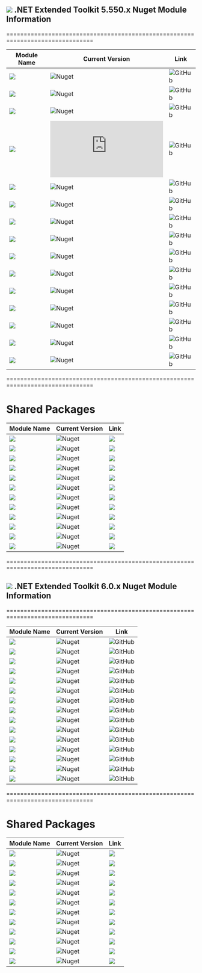 ## <img src="https://github.com/Wagnerp/Krypton-NET-Version-Dashboard/blob/master/Assets/Icons/PNG/KR%2064%20%20x%2064%20Orange.png" /> .NET Extended Toolkit 5.550.x Nuget Module Information

===============================================================================

| Module Name | Current Version | Link |
|---|---|---|
| <img src="https://img.shields.io/badge/Module-Base-orange.svg" />           | ![Nuget](https://img.shields.io/nuget/v/Krypton.Toolkit.Suite.Extended.Base?label=Version&logo=nuget)               | ![GitHub](https://img.shields.io/github/license/Krypton-Suite/Extended-Toolkit.svg) |
| <img src="https://img.shields.io/badge/Module-Drawing Suite-orange.svg" />           | ![Nuget](https://img.shields.io/nuget/v/Krypton.Toolkit.Suite.Extended.Drawing.Suite?label=Version&logo=nuget)               | ![GitHub](https://img.shields.io/github/license/Krypton-Suite/Extended-Toolkit.svg) |
| <img src="https://img.shields.io/badge/Module-Dialogs-orange.svg" />           | ![Nuget](https://img.shields.io/nuget/v/Krypton.Toolkit.Suite.Extended.Dialogs?label=Version&logo=nuget)               | ![GitHub](https://img.shields.io/github/license/Krypton-Suite/Extended-Toolkit.svg) |
| <img src="https://img.shields.io/badge/Module-Fast Coloured Textbox-orange.svg" />           | ![Nuget](https://img.shields.io/nuget/v/Krypton.Toolkit.Suite.Extended.Fast.Coloured.Text.Box?label=Version&logo=nuget)               | ![GitHub](https://img.shields.io/github/license/Krypton-Suite/Extended-Toolkit.svg) |
| <img src="https://img.shields.io/badge/Module-Floating Toolbars-orange.svg" />           | ![Nuget](https://img.shields.io/nuget/v/Krypton.Toolkit.Suite.Extended.Floating.Toolbars?label=Version&logo=nuget)               | ![GitHub](https://img.shields.io/github/license/Krypton-Suite/Extended-Toolkit.svg) |
| <img src="https://img.shields.io/badge/Module-IO-orange.svg" />           | ![Nuget](https://img.shields.io/nuget/v/Krypton.Toolkit.Suite.Extended.IO?label=Version&logo=nuget)               | ![GitHub](https://img.shields.io/github/license/Krypton-Suite/Extended-Toolkit.svg) |
| <img src="https://img.shields.io/badge/Module-Outlook Grid-orange.svg" />           | ![Nuget](https://img.shields.io/nuget/v/Krypton.Toolkit.Suite.Extended.Outlook.Grid?label=Version&logo=nuget)               | ![GitHub](https://img.shields.io/github/license/Krypton-Suite/Extended-Toolkit.svg) |
| <img src="https://img.shields.io/badge/Module-Rounded Controls-orange.svg" />           | ![Nuget](https://img.shields.io/nuget/v/Krypton.Toolkit.Suite.Extended.Rounded.Controls?label=Version&logo=nuget)               | ![GitHub](https://img.shields.io/github/license/Krypton-Suite/Extended-Toolkit.svg) |
| <img src="https://img.shields.io/badge/Module-Software Updater-orange.svg" />           | ![Nuget](https://img.shields.io/nuget/v/Krypton.Toolkit.Suite.Extended.Software.Updater?label=Version&logo=nuget)               | ![GitHub](https://img.shields.io/github/license/Krypton-Suite/Extended-Toolkit.svg) |
| <img src="https://img.shields.io/badge/Module-Standard Controls-orange.svg" />           | ![Nuget](https://img.shields.io/nuget/v/Krypton.Toolkit.Suite.Extended.Standard.Controls?label=Version&logo=nuget)               | ![GitHub](https://img.shields.io/github/license/Krypton-Suite/Extended-Toolkit.svg) |
| <img src="https://img.shields.io/badge/Module-Task Dialogs-orange.svg" />           | ![Nuget](https://img.shields.io/nuget/v/Krypton.Toolkit.Suite.Extended.Task.Dialogs?label=Version&logo=nuget)               | ![GitHub](https://img.shields.io/github/license/Krypton-Suite/Extended-Toolkit.svg) |
| <img src="https://img.shields.io/badge/Module-Tool Strip Items-orange.svg" />           | ![Nuget](https://img.shields.io/nuget/v/Krypton.Toolkit.Suite.Extended.Tool.Strip.Items?label=Version&logo=nuget)               | ![GitHub](https://img.shields.io/github/license/Krypton-Suite/Extended-Toolkit.svg) |
| <img src="https://img.shields.io/badge/Module-Navi Suite-orange.svg" />           | ![Nuget](https://img.shields.io/nuget/v/Krypton.Toolkit.Suite.Extended.Navi.Suite?label=Version&logo=nuget)               | ![GitHub](https://img.shields.io/github/license/Krypton-Suite/Extended-Toolkit.svg) |
| <img src="https://img.shields.io/badge/Module-Notifications-orange.svg" />           | ![Nuget](https://img.shields.io/nuget/v/Krypton.Toolkit.Suite.Extended.Notifications?label=Version&logo=nuget)               | ![GitHub](https://img.shields.io/github/license/Krypton-Suite/Extended-Toolkit.svg) |
| <img src="https://img.shields.io/badge/Module-Wizard-orange.svg" />           | ![Nuget](https://img.shields.io/nuget/v/Krypton.Toolkit.Suite.Extended.Wizard?label=Version&logo=nuget)               | ![GitHub](https://img.shields.io/github/license/Krypton-Suite/Extended-Toolkit.svg) |

===============================================================================

# Shared Packages

| Module Name | Current Version | Link |
|---|---|---|
| <img src="https://img.shields.io/badge/Module-Common-orange.svg" /> | ![Nuget](https://img.shields.io/nuget/v/Krypton.Toolkit.Suite.Extended.Common) |  <a href="https://www.nuget.org/packages/Krypton.Toolkit.Suite.Extended.Common/"><img src="https://img.shields.io/badge/Download-Link-9cf.svg" /></a> |
| <img src="https://img.shields.io/badge/Module-Core-orange.svg" /> | ![Nuget](https://img.shields.io/nuget/v/Krypton.Toolkit.Suite.Extended.Core) | <a href="https://www.nuget.org/packages/Krypton.Toolkit.Suite.Extended.Core/"><img src="https://img.shields.io/badge/Download-Link-9cf.svg" /></a> |
| <img src="https://img.shields.io/badge/Module-Global Utilities-orange.svg" /> | ![Nuget](https://img.shields.io/nuget/v/Krypton.Toolkit.Suite.Extended.Global.Utilities) | <a href="https://www.nuget.org/packages/Krypton.Toolkit.Suite.Extended.Global.Utilities/"><img src="https://img.shields.io/badge/Download-Link-9cf.svg" /></a> |
| <img src="https://img.shields.io/badge/Module-Language Model-orange.svg" /> | ![Nuget](https://img.shields.io/nuget/v/Krypton.Toolkit.Suite.Extended.Language.Model) | <a href="https://www.nuget.org/packages/Krypton.Toolkit.Suite.Extended.Language.Model/"><img src="https://img.shields.io/badge/Download-Link-9cf.svg" /></a> |
| <img src="https://img.shields.io/badge/Module-Palette Controller-orange.svg" /> | ![Nuget](https://img.shields.io/nuget/v/Krypton.Toolkit.Suite.Extended.Palette.Controller) |<a href="https://www.nuget.org/packages/Krypton.Toolkit.Suite.Extended.Palette.Controller/"><img src="https://img.shields.io/badge/Download-Link-9cf.svg" /></a> |
| <img src="https://img.shields.io/badge/Module-Palette Controls-orange" /> | ![Nuget](https://img.shields.io/nuget/v/Krypton.Toolkit.Suite.Extended.Palette.Controls) | <a href="https://www.nuget.org/packages/Krypton.Toolkit.Suite.Extended.Palette.Controls/"><img src="https://img.shields.io/badge/Download-Link-9cf.svg" /></a> |
| <img src="https://img.shields.io/badge/Module-Palette Utilities-orange.svg" /> | ![Nuget](https://img.shields.io/nuget/v/Krypton.Toolkit.Suite.Extended.Palette.Utilities) | <a href="https://www.nuget.org/packages/Krypton.Toolkit.Suite.Extended.Palette.Utilities/"><img src="https://img.shields.io/badge/Download-Link-9cf.svg" /></a> |
| <img src="https://img.shields.io/badge/Module-Persistence-orange.svg" /> | ![Nuget](https://img.shields.io/nuget/v/Krypton.Toolkit.Suite.Extended.Persistence) | <a href="https://www.nuget.org/packages/Krypton.Toolkit.Suite.Extended.Persistence/"><img src="https://img.shields.io/badge/Download-Link-9cf.svg" /></a> |
| <img src="https://img.shields.io/badge/Module-Resources-orange.svg" /> | ![Nuget](https://img.shields.io/nuget/v/Krypton.Toolkit.Suite.Extended.Resources) | <a href="https://www.nuget.org/packages/Krypton.Toolkit.Suite.Extended.Resources/"><img src="https://img.shields.io/badge/Download-Link-9cf.svg" /></a> |
| <img src="https://img.shields.io/badge/Module-Settings-orange.svg" /> | ![Nuget](https://img.shields.io/nuget/v/Krypton.Toolkit.Suite.Extended.Settings) | <a href="https://www.nuget.org/packages/Krypton.Toolkit.Suite.Extended.Settings/"><img src="https://img.shields.io/badge/Download-Link-9cf.svg" /></a> |
| <img src="https://img.shields.io/badge/Module-Control Settings-orange.svg" /> | ![Nuget](https://img.shields.io/nuget/v/Krypton.Toolkit.Suite.Extended.Control.Settings) | <a href="https://www.nuget.org/packages/Krypton.Toolkit.Suite.Extended.Control.Settings/"><img src="https://img.shields.io/badge/Download-Link-9cf.svg" /></a> |
| <img src="https://img.shields.io/badge/Module-Utilities-orange.svg" /> | ![Nuget](https://img.shields.io/nuget/v/Krypton.Toolkit.Suite.Extended.Utilities) | <a href="https://www.nuget.org/packages/Krypton.Toolkit.Suite.Extended.Utilities/"><img src="https://img.shields.io/badge/Download-Link-9cf.svg" /></a> |

===============================================================================

## <img src="https://github.com/Wagnerp/Krypton-NET-Version-Dashboard/blob/master/Assets/Icons/PNG/KR%2064%20%20x%2064%20Orange.png" /> .NET Extended Toolkit 6.0.x Nuget Module Information

===============================================================================

| Module Name | Current Version | Link |
|---|---|---|
| <img src="https://img.shields.io/badge/Module-Base-yellow.svg" />           | ![Nuget](https://img.shields.io/nuget/v/Krypton.Toolkit.Suite.Extended.Base.Canary?label=Version&logo=nuget)               | ![GitHub](https://img.shields.io/github/license/Krypton-Suite/Extended-Toolkit.svg) |
| <img src="https://img.shields.io/badge/Module-Data Visualisation-yellow.svg" /> | ![Nuget](https://img.shields.io/nuget/v/Krypton.Toolkit.Suite.Extended.Data.Visualisation.Canary?label=Version&logo=nuget)               | ![GitHub](https://img.shields.io/github/license/Krypton-Suite/Extended-Toolkit.svg) |
| <img src="https://img.shields.io/badge/Module-Drawing Suite-yellow.svg" />           | ![Nuget](https://img.shields.io/nuget/v/Krypton.Toolkit.Suite.Extended.Drawing.Suite.Canary?label=Version&logo=nuget)               | ![GitHub](https://img.shields.io/github/license/Krypton-Suite/Extended-Toolkit.svg) |
| <img src="https://img.shields.io/badge/Module-Dialogs-yellow.svg" />           | ![Nuget](https://img.shields.io/nuget/v/Krypton.Toolkit.Suite.Extended.Dialogs.Canary?label=Version&logo=nuget)               | ![GitHub](https://img.shields.io/github/license/Krypton-Suite/Extended-Toolkit.svg) |
| <img src="https://img.shields.io/badge/Module-Fast Coloured Textbox-yellow.svg" />           | ![Nuget](https://img.shields.io/nuget/v/Krypton.Toolkit.Suite.Extended.Fast.Coloured.Text.Box.Canary?label=Version&logo=nuget)               | ![GitHub](https://img.shields.io/github/license/Krypton-Suite/Extended-Toolkit.svg) |
| <img src="https://img.shields.io/badge/Module-Floating Toolbars-yellow.svg" />           | ![Nuget](https://img.shields.io/nuget/v/Krypton.Toolkit.Suite.Extended.Floating.Toolbars.Canary?label=Version&logo=nuget)               | ![GitHub](https://img.shields.io/github/license/Krypton-Suite/Extended-Toolkit.svg) |
| <img src="https://img.shields.io/badge/Module-IO-yellow.svg" />           | ![Nuget](https://img.shields.io/nuget/v/Krypton.Toolkit.Suite.Extended.IO.Canary?label=Version&logo=nuget)               | ![GitHub](https://img.shields.io/github/license/Krypton-Suite/Extended-Toolkit.svg) |
| <img src="https://img.shields.io/badge/Module-Outlook Grid-yellow.svg" />           | ![Nuget](https://img.shields.io/nuget/v/Krypton.Toolkit.Suite.Extended.Outlook.Grid.Canary?label=Version&logo=nuget)               | ![GitHub](https://img.shields.io/github/license/Krypton-Suite/Extended-Toolkit.svg) |
| <img src="https://img.shields.io/badge/Module-Rounded Controls-yellow.svg" />           | ![Nuget](https://img.shields.io/nuget/v/Krypton.Toolkit.Suite.Extended.Rounded.Controls.Canary?label=Version&logo=nuget)               | ![GitHub](https://img.shields.io/github/license/Krypton-Suite/Extended-Toolkit.svg) |
| <img src="https://img.shields.io/badge/Module-Software Updaters-yellow.svg" />           | ![Nuget](https://img.shields.io/nuget/v/Krypton.Toolkit.Suite.Extended.Software.Updater.Canary?label=Version&logo=nuget)               | ![GitHub](https://img.shields.io/github/license/Krypton-Suite/Extended-Toolkit.svg) |
| <img src="https://img.shields.io/badge/Module-Standard Controls-yellow.svg" />           | ![Nuget](https://img.shields.io/nuget/v/Krypton.Toolkit.Suite.Extended.Standard.Controls.Canary?label=Version&logo=nuget)               | ![GitHub](https://img.shields.io/github/license/Krypton-Suite/Extended-Toolkit.svg) |
| <img src="https://img.shields.io/badge/Module-Tool Strip Items-yellow.svg" />           | ![Nuget](https://img.shields.io/nuget/v/Krypton.Toolkit.Suite.Extended.Tool.Strip.Items.Canary?label=Version&logo=nuget)               | ![GitHub](https://img.shields.io/github/license/Krypton-Suite/Extended-Toolkit.svg) |
| <img src="https://img.shields.io/badge/Module-Navi Suite-yellow.svg" />           | ![Nuget](https://img.shields.io/nuget/v/Krypton.Toolkit.Suite.Extended.Navi.Suite.Canary?label=Version&logo=nuget)               | ![GitHub](https://img.shields.io/github/license/Krypton-Suite/Extended-Toolkit.svg) |
| <img src="https://img.shields.io/badge/Module-Notifications-yellow.svg" />           | ![Nuget](https://img.shields.io/nuget/v/Krypton.Toolkit.Suite.Extended.Notifications.Canary?label=Version&logo=nuget)               | ![GitHub](https://img.shields.io/github/license/Krypton-Suite/Extended-Toolkit.svg) |
| <img src="https://img.shields.io/badge/Module-Wizard-yellow.svg" />           | ![Nuget](https://img.shields.io/nuget/v/Krypton.Toolkit.Suite.Extended.Wizard.Canary?label=Version&logo=nuget)               | ![GitHub](https://img.shields.io/github/license/Krypton-Suite/Extended-Toolkit.svg) |

===============================================================================

# Shared Packages

| Module Name | Current Version | Link |
|---|---|---|
| <img src="https://img.shields.io/badge/Module-Common-yellow.svg" /> | ![Nuget](https://img.shields.io/nuget/v/Krypton.Toolkit.Suite.Extended.Common.Canary) |  <a href="https://www.nuget.org/packages/Krypton.Toolkit.Suite.Extended.Common.Canary/"><img src="https://img.shields.io/badge/Download-Link-9cf.svg" /></a> |
| <img src="https://img.shields.io/badge/Module-Core-yellow.svg" /> | ![Nuget](https://img.shields.io/nuget/v/Krypton.Toolkit.Suite.Extended.Core.Canary) | <a href="https://www.nuget.org/packages/Krypton.Toolkit.Suite.Extended.Core.Canary/"><img src="https://img.shields.io/badge/Download-Link-9cf.svg" /></a> |
| <img src="https://img.shields.io/badge/Module-Global Utilities-yellow.svg" /> | ![Nuget](https://img.shields.io/nuget/v/Krypton.Toolkit.Suite.Extended.Global.Utilities.Canary) | <a href="https://www.nuget.org/packages/Krypton.Toolkit.Suite.Extended.Global.Utilities.Canary/"><img src="https://img.shields.io/badge/Download-Link-9cf.svg" /></a> |
| <img src="https://img.shields.io/badge/Module-Language Model-yellow.svg" /> | ![Nuget](https://img.shields.io/nuget/v/Krypton.Toolkit.Suite.Extended.Language.Model.Canary) | <a href="https://www.nuget.org/packages/Krypton.Toolkit.Suite.Extended.Language.Model.Canary/"><img src="https://img.shields.io/badge/Download-Link-9cf.svg" /></a> |
| <img src="https://img.shields.io/badge/Module-Palette Controller-yellow.svg" /> | ![Nuget](https://img.shields.io/nuget/v/Krypton.Toolkit.Suite.Extended.Palette.Controller.Canary) |<a href="https://www.nuget.org/packages/Krypton.Toolkit.Suite.Extended.Palette.Controller.Canary/"><img src="https://img.shields.io/badge/Download-Link-9cf.svg" /></a> |
| <img src="https://img.shields.io/badge/Module-Palette Controls-yellow" /> | ![Nuget](https://img.shields.io/nuget/v/Krypton.Toolkit.Suite.Extended.Palette.Controls.Canary) | <a href="https://www.nuget.org/packages/Krypton.Toolkit.Suite.Extended.Palette.Controls.Canary/"><img src="https://img.shields.io/badge/Download-Link-9cf.svg" /></a> |
| <img src="https://img.shields.io/badge/Module-Palette Utilities-yellow.svg" /> | ![Nuget](https://img.shields.io/nuget/v/Krypton.Toolkit.Suite.Extended.Palette.Utilities.Canary) | <a href="https://www.nuget.org/packages/Krypton.Toolkit.Suite.Extended.Palette.Utilities.Canary/"><img src="https://img.shields.io/badge/Download-Link-9cf.svg" /></a> |
| <img src="https://img.shields.io/badge/Module-Persistence-yellow.svg" /> | ![Nuget](https://img.shields.io/nuget/v/Krypton.Toolkit.Suite.Extended.Persistence.Canary) | <a href="https://www.nuget.org/packages/Krypton.Toolkit.Suite.Extended.Persistence.Canary/"><img src="https://img.shields.io/badge/Download-Link-9cf.svg" /></a> |
| <img src="https://img.shields.io/badge/Module-Resources-yellow.svg" /> | ![Nuget](https://img.shields.io/nuget/v/Krypton.Toolkit.Suite.Extended.Resources.Canary) | <a href="https://www.nuget.org/packages/Krypton.Toolkit.Suite.Extended.Resources.Canary/"><img src="https://img.shields.io/badge/Download-Link-9cf.svg" /></a> |
| <img src="https://img.shields.io/badge/Module-Settings-yellow.svg" /> | ![Nuget](https://img.shields.io/nuget/v/Krypton.Toolkit.Suite.Extended.Settings.Canary) | <a href="https://www.nuget.org/packages/Krypton.Toolkit.Suite.Extended.Settings.Canary/"><img src="https://img.shields.io/badge/Download-Link-9cf.svg" /></a> |
| <img src="https://img.shields.io/badge/Module-Control Settings-yellow.svg" /> | ![Nuget](https://img.shields.io/nuget/v/Krypton.Toolkit.Suite.Extended.Control.Settings.Canary) | <a href="https://www.nuget.org/packages/Krypton.Toolkit.Suite.Extended.Control.Settings.Canary/"><img src="https://img.shields.io/badge/Download-Link-9cf.svg" /></a> |
| <img src="https://img.shields.io/badge/Module-Utilities-yellow.svg" /> | ![Nuget](https://img.shields.io/nuget/v/Krypton.Toolkit.Suite.Extended.Utilities.Canary) | <a href="https://www.nuget.org/packages/Krypton.Toolkit.Suite.Extended.Utilities.Canary/"><img src="https://img.shields.io/badge/Download-Link-9cf.svg" /></a> |